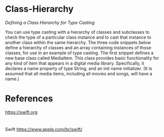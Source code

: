 # Class-Hierarchy

*Defining a Class Hierarchy for Type Casting*

You can use type casting with a hierarchy of classes and subclasses to check the type of a particular class instance and to cast that instance to another class within the same hierarchy. 
The three code snippets below define a hierarchy of classes and an array containing instances of those classes, for use in an example of type casting.
The first snippet defines a new base class called MediaItem. This class provides basic functionality for any kind of item that appears in a digital media library. 
Specifically, it declares a name property of type String, and an init name initializer. (It is assumed that all media items, including all movies and songs, will have a name.)

# References 
https://swift.org

# 
Swift https://www.apple.com/br/swift/
